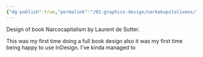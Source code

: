 ```yaml
---
{"dg-publish":true,"permalink":"/02-graphics-design/narkokapitalismus/","tags":["graphic-design"]}
---
```




Design of book Narcocapitalism by Laurent de Sutter.

This was my first time doing a full book design also it was my first time being happy to use InDesign. I've kinda managed to 